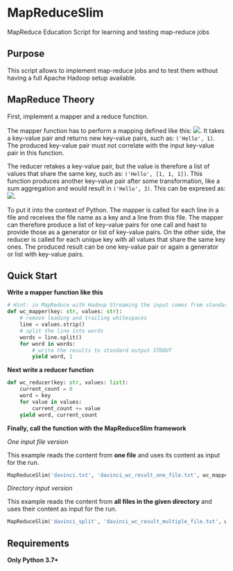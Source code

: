# MapReduceSlim

MapReduce Education Script for learning and testing map-reduce jobs

## Purpose

This script allows to implement map-reduce jobs and to test them 
without having a full Apache Hadoop setup available. 

## MapReduce Theory

First, implement a mapper and a reduce function. 

The mapper function 
has to perform a mapping defined like this: <img src="https://render.githubusercontent.com/render/math?math=m(k,v) -> (k',v')*">.
It takes a key-value pair and returns new key-value pairs, such as: 
`('Hello', 1)`. The produced key-value pair must not correlate with the input key-value pair in this function. 

The reducer retakes a key-value pair, but the value is therefore 
a list of values that share the same key, such as: `('Hello', [1, 1, 1])`. 
This function produces another key-value pair after some transformation, 
like a sum aggregation and would result in `('Hello', 3)`.
This can be expresed as: <img src="https://render.githubusercontent.com/render/math?math=r(k', v'*) -> (k',v'')*">.

To put it into the context of Python. The mapper is called for each line
in a file and receives the file name as a key and a line from this file.
The mapper can therefore produce a list of key-value pairs for one call 
and hast to provide those as a generator or list of key-value pairs.
On the other side, the reducer is called for each unique key with all 
values that share the same key ones. The produced result can be 
one key-value pair or again a generator or list with key-value pairs.

## Quick Start

**Write a mapper function like this**

```python
# Hint: in MapReduce with Hadoop Streaming the input comes from standard input STDIN
def wc_mapper(key: str, values: str):
    # remove leading and trailing whitespaces
    line = values.strip()
    # split the line into words
    words = line.split()
    for word in words:
        # write the results to standard output STDOUT
        yield word, 1
```

**Next write a reducer function**

```python
def wc_reducer(key: str, values: list):
    current_count = 0
    word = key
    for value in values:
        current_count += value
    yield word, current_count
```

**Finally, call the function with the MapReduceSlim framework**

*One input file version*

This example reads the content from **one file** and uses its content 
as input for the run.

```python
MapReduceSlim('davinci.txt', 'davinci_wc_result_one_file.txt', wc_mapper, wc_reducer)
```

*Directory input version*

This example reads the content from **all files in the given directory**
and uses their content as input for the run.

```python
MapReduceSlim('davinci_split', 'davinci_wc_result_multiple_file.txt', wc_mapper, wc_reducer)
```

## Requirements

**Only Python 3.7+**
